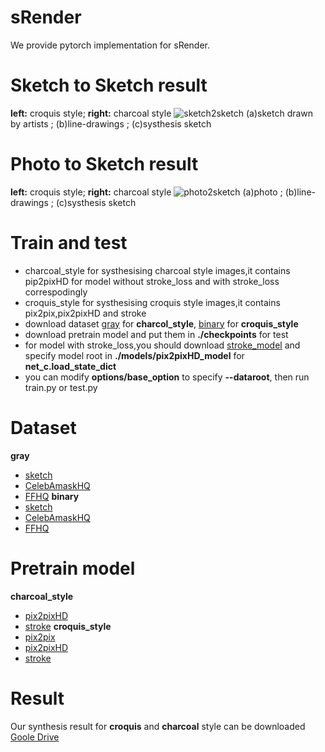 # sRender
We provide pytorch implementation for sRender.
# Sketch to Sketch result 
**left:** croquis style; **right:** charcoal style
![sketch2sketch](https://github.com/an0nym0u5-hackerese/srender/blob/main/images/sketch2sketch.png)
(a)sketch drawn by artists ; (b)line-drawings ; (c)systhesis sketch
# Photo to Sketch result
**left:** croquis style; **right:** charcoal style
![photo2sketch](https://github.com/an0nym0u5-hackerese/srender/blob/main/images/photo2sketch.png)
(a)photo ; (b)line-drawings ; (c)systhesis sketch
# Train and test
* charcoal_style for systhesising charcoal style images,it contains pip2pixHD for model without stroke_loss and with stroke_loss correspodingly
* croquis_style for systhesising croquis style images,it contains pix2pix,pix2pixHD and stroke
* download dataset [gray]() for **charcol_style**, [binary]() for **croquis_style**
* download pretrain model and put them in **./checkpoints** for test
* for model with stroke_loss,you should download [stroke_model](https://drive.google.com/drive/folders/1mvlSUN-A2RBzV27BZLvoc1OemwU9glwY) and specify model root in
**./models/pix2pixHD_model** for **net_c.load_state_dict**
* you can modify **options/base_option** to specify **--dataroot**, then run train.py or test.py
# Dataset
**gray**  
* [sketch]()
* [CelebAmaskHQ]()
* [FFHQ]()
**binary**  
* [sketch]()
* [CelebAmaskHQ]()
* [FFHQ]()
# Pretrain model
**charcoal_style**  
* [pix2pixHD]()
* [stroke]()
**croquis_style**  
* [pix2pix]()
* [pix2pixHD]()
* [stroke]()
# Result
Our synthesis result for **croquis** and **charcoal** style can be downloaded
[Goole Drive](https://drive.google.com/drive/folders/1rDEe1GhBuoPUKDlj6kflfG1FTR6Xhu4u)
